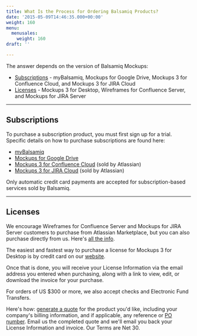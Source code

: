 ```yaml
---
title: What Is the Process for Ordering Balsamiq Products?
date: '2015-05-09T14:46:35.000+00:00'
weight: 160
menu:
  menusales:
    weight: 160
draft: ''

---
```


The answer depends on the version of Balsamiq Mockups:

*   [Subscriptions](#subscriptions) - myBalsamiq, Mockups for Google Drive, Mockups 3 for Confluence Cloud, and Mockups 3 for JIRA Cloud
*   [Licenses](#licenses) - Mockups 3 for Desktop, Wireframes for Confluence Server, and Mockups for JIRA Server

* * *

## Subscriptions

To purchase a subscription product, you must first sign up for a trial. Specific details on how to purchase subscriptions are found here:

*   [myBalsamiq](/sales/mybsubscriptions/)
*   [Mockups for Google Drive](/sales/gdrivesubscription/)
*   [Mockups 3 for Confluence Cloud](https://marketplace.atlassian.com/plugins/com.balsamiq.mockups.confluence/cloud/pricing) (sold by Atlassian)
*   [Mockups 3 for JIRA Cloud](https://marketplace.atlassian.com/plugins/com.balsamiq.mockups.jira/cloud/pricing) (sold by Atlassian)

Only automatic credit card payments are accepted for subscription-based services sold by Balsamiq. 

* * *

## Licenses

We encourage Wireframes for Confluence Server and Mockups for JIRA Server customers to purchase from Atlassian Marketplace, but you can also purchase directly from us.
Here's [all the info](/sales/marketplace/).

The easiest and fastest way to purchase a license for Mockups 3 for Desktop is by credit card on our [website](https://balsamiq.com/buy/).

Once that is done, you will receive your License Information via the email address you entered when purchasing, along with a link to view, edit, or download the invoice for your purchase.

For orders of US $300 or more, we also accept checks and Electronic Fund Transfers.

Here's how: [generate a quote](/sales/quote/) for the product you'd like, including your company's billing information, and if applicable, any reference or [PO number](/sales/purchaseorders/). Email us the completed quote and we'll email you back your License Information and invoice. Our Terms are Net 30.
